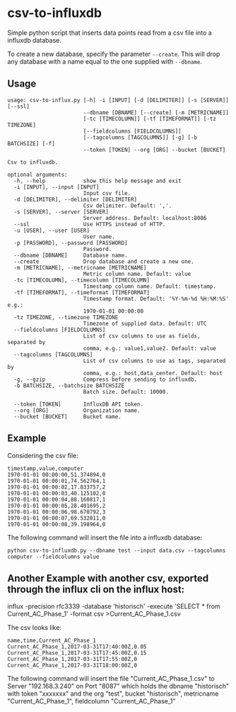 # csv-to-influxdb
Simple python script that inserts data points read from a csv file into a influxdb database.

To create a new database, specify the parameter ```--create```. This will drop any database with a name equal to the one supplied with ```--dbname```.

## Usage

```
usage: csv-to-influx.py [-h] -i [INPUT] [-d [DELIMITER]] [-s [SERVER]] [--ssl]
                        --dbname [DBNAME] [--create] [-m [METRICNAME]]
                        [-tc [TIMECOLUMN]] [-tf [TIMEFORMAT]] [-tz TIMEZONE]
                        [--fieldcolumns [FIELDCOLUMNS]]
                        [--tagcolumns [TAGCOLUMNS]] [-g] [-b BATCHSIZE] [-f]
                        --token [TOKEN] --org [ORG] --bucket [BUCKET]

Csv to influxdb.

optional arguments:
  -h, --help            show this help message and exit
  -i [INPUT], --input [INPUT]
                        Input csv file.
  -d [DELIMITER], --delimiter [DELIMITER]
                        Csv delimiter. Default: ','.
  -s [SERVER], --server [SERVER]
                        Server address. Default: localhost:8086
  --ssl                 Use HTTPS instead of HTTP.
  -u [USER], --user [USER]
                        User name.
  -p [PASSWORD], --password [PASSWORD]
                        Password.
  --dbname [DBNAME]     Database name.
  --create              Drop database and create a new one.
  -m [METRICNAME], --metricname [METRICNAME]
                        Metric column name. Default: value
  -tc [TIMECOLUMN], --timecolumn [TIMECOLUMN]
                        Timestamp column name. Default: timestamp.
  -tf [TIMEFORMAT], --timeformat [TIMEFORMAT]
                        Timestamp format. Default: '%Y-%m-%d %H:%M:%S' e.g.:
                        1970-01-01 00:00:00
  -tz TIMEZONE, --timezone TIMEZONE
                        Timezone of supplied data. Default: UTC
  --fieldcolumns [FIELDCOLUMNS]
                        List of csv columns to use as fields, separated by
                        comma, e.g.: value1,value2. Default: value
  --tagcolumns [TAGCOLUMNS]
                        List of csv columns to use as tags, separated by
                        comma, e.g.: host,data_center. Default: host
  -g, --gzip            Compress before sending to influxdb.
  -b BATCHSIZE, --batchsize BATCHSIZE
                        Batch size. Default: 10000.
                        
  --token [TOKEN]       InfluxDB API token.
  --org [ORG]           Organization name.
  --bucket [BUCKET]     Bucket name.

```

## Example

Considering the csv file:
```
timestamp,value,computer
1970-01-01 00:00:00,51.374894,0
1970-01-01 00:00:01,74.562764,1
1970-01-01 00:00:02,17.833757,2
1970-01-01 00:00:03,40.125102,0
1970-01-01 00:00:04,88.160817,1
1970-01-01 00:00:05,28.401695,2
1970-01-01 00:00:06,98.670792,3
1970-01-01 00:00:07,69.532011,0
1970-01-01 00:00:08,39.198964,0
```

The following command will insert the file into a influxdb database:

```python csv-to-influxdb.py --dbname test --input data.csv --tagcolumns computer --fieldcolumns value```


## Another Example with another csv, exported through the influx cli on the influx host: 

influx -precision rfc3339 -database 'historisch' -execute 'SELECT * from Current_AC_Phase_1' -format csv >Current_AC_Phase_1.csv

The csv looks like: 

```
name,time,Current_AC_Phase_1
Current_AC_Phase_1,2017-03-31T17:40:00Z,0.05
Current_AC_Phase_1,2017-03-31T17:45:00Z,0.15
Current_AC_Phase_1,2017-03-31T17:55:00Z,0
Current_AC_Phase_1,2017-03-31T18:00:00Z,0
```

The following command will insert the file "Current_AC_Phase_1.csv" to Server "192.168.3.240" on Port "8087" which holds the dbname "historisch" with token "xxxxxxx" and the org "test", bucket "historisch", metricname "Current_AC_Phase_1", fieldcolumn "Current_AC_Phase_1"

```python csv-to-influx.py -i Current_AC_Phase_1.csv -s 192.168.3.240:8087 --dbname historisch --token "xxxxxxxxxxxxxxxxxx" --org test --bucket historisch -m Current_AC_Phase_1 --fieldcolumns Current_AC_Phase_1 -tc time -tf "%Y-%m-%dT%H:%M:%SZ" -g

